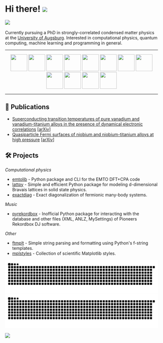 
# Hi there! <img src="https://github.com/TheDudeThatCode/TheDudeThatCode/blob/master/Assets/Hi.gif" width="35" />

![](https://komarev.com/ghpvc/?username=dylanljones)


Currently pursuing a PhD in strongly-correlated condensed matter physics at the [University of Augsburg](https://www.uni-augsburg.de/de/). 
Interested in computational physics, quantum computing, machine learning and programming in general.

---
<p align="center">
  <img width="55" height="55" src="https://cdn.jsdelivr.net/gh/devicons/devicon@latest/icons/python/python-original.svg" />
  <img width="55" height="55" src="https://cdn.jsdelivr.net/gh/devicons/devicon@latest/icons/c/c-original.svg" />
  <img width="55" height="55" src="https://cdn.jsdelivr.net/gh/devicons/devicon@latest/icons/rust/rust-original.svg" />    
  <img width="55" height="55" src="https://cdn.jsdelivr.net/gh/devicons/devicon@latest/icons/fortran/fortran-original.svg" />
  <img width="55" height="55" src="https://cdn.jsdelivr.net/gh/devicons/devicon@latest/icons/javascript/javascript-original.svg" />
  <img width="55" height="55" src="https://cdn.jsdelivr.net/gh/devicons/devicon@latest/icons/typescript/typescript-original.svg" />  
  <img width="55" height="55" src="https://cdn.jsdelivr.net/gh/devicons/devicon@latest/icons/latex/latex-original.svg" />
  <img width="55" height="55" src="https://cdn.jsdelivr.net/gh/devicons/devicon@latest/icons/sqlite/sqlite-original.svg" />
  <img width="55" height="55" src="https://cdn.jsdelivr.net/gh/devicons/devicon@latest/icons/neovim/neovim-original.svg" />       
  <img width="55" height="55" src="https://cdn.jsdelivr.net/gh/devicons/devicon@latest/icons/jetbrains/jetbrains-original.svg" />   
  <img width="55" height="55" src="https://cdn.jsdelivr.net/gh/devicons/devicon@latest/icons/bash/bash-original.svg" />   
  <img width="55" height="55" src="https://cdn.jsdelivr.net/gh/devicons/devicon@latest/icons/git/git-original.svg" />
</p>

---

## 📑 Publications

- [Superconducting transition temperatures of pure vanadium and vanadium-titanium alloys in the presence of dynamical electronic correlations](https://journals.aps.org/prb/abstract/10.1103/PhysRevB.109.165107) [[arXiv](https://arxiv.org/abs/2403.13202)]
- [Quasiparticle Fermi surfaces of niobium and niobium-titanium alloys at high pressure](https://journals.aps.org/prb/abstract/10.1103/PhysRevB.111.165152) [[arXiv](https://arxiv.org/abs/2501.08012)]

## 🛠️ Projects

*Computational physics*

- [emtolib] - Python package and CLI for the EMTO DFT+CPA code
- [lattpy] - Simple and efficient Python package for modeling d-dimensional Bravais lattices in solid state physics.
- [exactdiag] - Exact diagonalization of fermionic many-body systems.

*Music*

- [pyrekordbox] - Inofficial Python package for interacting with the database and other files (XML, ANLZ, MySettings) of Pioneers Rekordbox DJ software.

*Other*

- [ftmplt] - Simple string parsing and formatting using Python's f-string templates.
- [mplstyles] - Collection of scientific Matplotlib styles.

![github contribution grid snake animation](https://raw.githubusercontent.com/dylanljones/dylanljones/output/github-snake-dark.svg#gh-dark-mode-only)![github contribution grid snake animation](https://raw.githubusercontent.com/dylanljones/dylanljones/output/github-snake.svg#gh-light-mode-only)


[lattpy]: https://github.com/dylanljones/lattpy
[exactdiag]: https://github.com/dylanljones/exactdiag
[pyrekordbox]: https://github.com/dylanljones/pyrekordbox
[mplstyles]: https://github.com/dylanljones/mplstyles
[ftmplt]: https://github.com/dylanljones/ftmplt
[emtolib]: https://github.com/dylanljones/emtolib

![](https://hit.yhype.me/github/profile?user_id=39274612)
